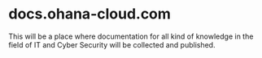 # docs.ohana-cloud.com
This will be a place where documentation for all kind of knowledge in the field of IT and Cyber Security will be collected and published.

